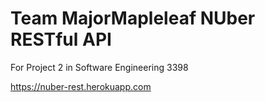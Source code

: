 # Team MajorMapleleaf NUber RESTful API

For Project 2 in Software Engineering 3398

https://nuber-rest.herokuapp.com
